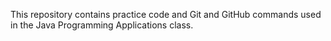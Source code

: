 This repository contains practice code and Git and GitHub commands used in the Java Programming Applications class.
